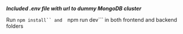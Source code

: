 ***Included .env file with url to dummy MongoDB cluster***

Run ```npm install`` and  ```npm run dev``` in both frontend and backend folders
